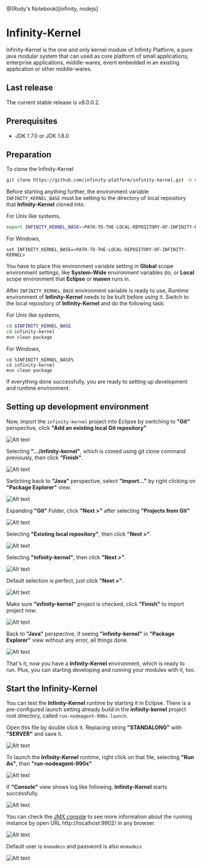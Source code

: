 @(Rudy's Notebook)[infinity, nodejs]

# Infinity-Kernel

Infinity-Kernel is the one and only kernel module of Infinity Platform, a pure java modular system that can used as core platform of small applications, enterprise applications, middle-wares, event embedded in an existing application or other middle-wares.

## Last release

The current stable release  is v8.0.0.2.

## Prerequisites

- JDK 1.7.0 or JDK 1.8.0

## Preparation

To clone the Infinity-Kernel

```bash
git clone https://github.com/infinity-platform/infinity-kernel.git -b v8.0.0.2
```

Before starting anything further, the environment variable `INFINITY_KERNEL_BASE` must be setting to the directory of local repository that **Infinity-Kernel** cloned into.

For Unix like systems,

```bash
export INFINITY_KERNEL_BASE=<PATH-TO-THE-LOCAL-REPOSITORY-OF-INFINITY-KERNEL>
```

For Windows,

```dos
set INFINITY_KERNEL_BASE=<PATH-TO-THE-LOCAL-REPOSITORY-OF-INFINITY-KERNEL>
```

You have to place this environment variable setting in **Global** scope environment settings, like **System-Wide** environment variables do, or **Local** scope environment that **Eclipse** or **maven** runs in.

After `INFINITY_KERNEL_BASE` environment variable is ready to use, Runtime environment of **Infinity-Kernel** needs to be built before using it. Switch to the local repository of **Infinity-Kernel** and do the following task:

For Unix like systems,

```bash
cd $INFINITY_KERNEL_BASE
cd infinity-kernel
mvn clean package
```

For Windows,

```dos
cd %INFINITY_KERNEL_BASE%
cd infinity-kernel
mvn clean package
```

If everything done successfully, you are ready to setting up development and runtime environment.

## Setting up development environment

Now, import the `infinity-kernel` project into Eclipse by switching to **"Git"** perspective, click **"Add an existing local Git repository"**

![Alt text](./1488538873513.png)

Selecting **".../infinity-kernel"**,  which is cloned using git clone command previously, then click **"Finish"**.

![Alt text](./1488539035682.png)

Switching back to **"Java"** perspective, select **"Import..."** by right clicking on **"Package Explorer"** view.

![Alt text](./1488539365082.png)

Expanding **"Git"** Folder, click **"Next >"** after selecting **"Projects from Git"**

![Alt text](./1488539422209.png)

Selecting **"Existing local repository"**, then click **"Next >"**.

![Alt text](./1488539746863.png)

Selecting **"infinity-kernel"**, then click **"Next >"**.

![Alt text](./1488539895514.png)

Default selection is perfect, just click **"Next >"**.

![Alt text](./1488539978830.png)

Make sure **"infinity-kernel"** project is checked, click **"Finish"** to import project now.

![Alt text](./1488540106695.png)

Back to **"Java"** perspective, if seeing **"infinity-kernel"** in **"Package Explorer"** view without any error, all things done.

![Alt text](./1488540224376.png)

That's it, now you have a **Infinity-Kernel** environment, which is ready to run. Plus, you can starting developing and running your modules with it, too.

## Start the Infinity-Kernel

You can test the **Infinity-Kernel** runtime by starting it in Eclipse. There is a pre-configured launch setting already build in the **infinity-kernel** project root directory, called `run-nodeagent-990x.launch`. 

Open this file by double click it. Replacing string **"STANDALONG"** with **"SERVER"** and save it.

![Alt text](./1488547725542.png)

To launch the **Infinity-Kernel** runtime, right click on that file, selecting **"Run As"**, than **"run-nodeagent-990x"**

![Alt text](./1488546619501.png)

If **"Console"** view shows log like following, **Infinity-Kernel** starts successfully.

![Alt text](./1488548010881.png)

You can check the [JMX console](http://localhost:9902/) to see more information about the running instance by open URL http://localhost:9902/ in any browser.

![Alt text](./1488548405580.png)

Default user is `mnmadmin` and password is also `mnmadmin`

![Alt text](./1488548301781.png)
